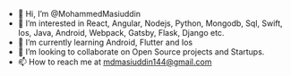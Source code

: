 - 👋 Hi, I’m @MohammedMasiuddin
- 👀 I’m interested in React, Angular, Nodejs, Python, Mongodb, Sql, Swift, Ios, Java, Android, Webpack, Gatsby, Flask, Django etc. 
- 🌱 I’m currently learning Android, Flutter and Ios
- 💞️ I’m looking to collaborate on Open Source projects and Startups.
- 📫 How to reach me at mdmasiuddin144@gmail.com

<!---
MohammedMasiuddin/MohammedMasiuddin is a ✨ special ✨ repository because its `README.md` (this file) appears on your GitHub profile.
You can click the Preview link to take a look at your changes.
--->
